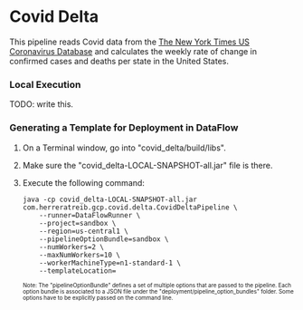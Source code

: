 <h1>Covid Delta</h1>

This pipeline reads Covid data from the [The New York Times US Coronavirus Database](https://console.cloud.google.com/marketplace/product/the-new-york-times/covid19_us_cases) and calculates the weekly rate of change in confirmed cases and deaths per state in the United States.

<h3>Local Execution</h3>

TODO: write this.

<h3>Generating a Template for Deployment in DataFlow</h3>

1. On a Terminal window, go into "covid_delta/build/libs".
2. Make sure the "covid_delta-LOCAL-SNAPSHOT-all.jar" file is there.
3. Execute the following command:
   
    ```
   java -cp covid_delta-LOCAL-SNAPSHOT-all.jar com.herreratreib.gcp.covid.delta.CovidDeltaPipeline \
        --runner=DataFlowRunner \
        --project=sandbox \
        --region=us-central1 \
        --pipelineOptionBundle=sandbox \
        --numWorkers=2 \
        --maxNumWorkers=10 \
        --workerMachineType=n1-standard-1 \
        --templateLocation=
   ```
   
   <sub><sup>
   Note: The "pipelineOptionBundle" defines a set of multiple options that are passed to the pipeline. Each option bundle is associated to a JSON file under the "deployment/pipeline_option_bundles" folder.
   Some options have to be explicitly passed on the command line. 
   </sup></sub>
